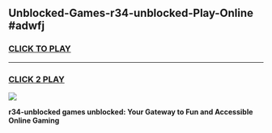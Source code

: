 
## Unblocked-Games-r34-unblocked-Play-Online #adwfj
<h3>
<a href="https://news.freeplayer.one?title=r34-unblocked&ref=3">CLICK TO PLAY</a></h3>
<hr>

<h3>
<a href="https://news.freeplayer.one?title=r34-unblocked&ref=3">CLICK 2 PLAY</a>
  
</h3>

<a href="https://news.freeplayer.one?title=r34-unblocked&ref=3"><img src="https://clearcache.store/games.png"></a>


**r34-unblocked games unblocked: Your Gateway to Fun and Accessible Online Gaming**
